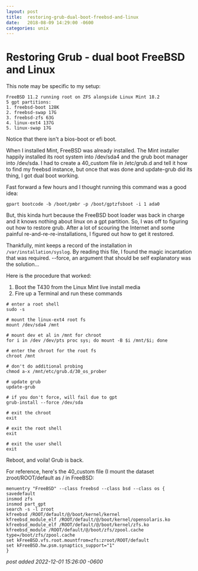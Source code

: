 ```yaml
---
layout:	post
title:	restoring-grub-dual-boot-freebsd-and-linux
date:	2018-08-09 14:29:00 -0600
categories:	unix
---
```


# Restoring Grub - dual boot FreeBSD and Linux

This note may be specific to my setup:

```
FreeBSD 11.2 running root on ZFS alongside Linux Mint 18.2
5 gpt partitions:
1. freebsd-boot 128K
2. freebsd-swap 17G
3. freebsd-zfs 63G
4. linux-ext4 137G
5. linux-swap 17G
```

Notice that there isn't a bios-boot or efi boot.

When I installed Mint, FreeBSD was already installed. The Mint installer happily installed its root system into /dev/sda4 and the grub boot manager into /dev/sda. I had to create a 40_custom file in /etc/grub.d and tell it how to find my freebsd instance, but once that was done and update-grub did its thing, I got dual boot working.

Fast forward a few hours and I thought running this command was a good idea:

`gpart bootcode -b /boot/pmbr -p /boot/gptzfsboot -i 1 ada0`

But, this kinda hurt because the FreeBSD boot loader was back in charge and it knows nothing about linux on a gpt partition. So, I was off to figuring out how to restore grub. After a lot of scouring the Internet and some painful re-and-re-re-installations, I figured out how to get it restored.

Thankfully, mint keeps a record of the installation in `/var/installation/syslog`. By reading this file, I found the magic incantation that was required. --force, an argument that should be self explanatory was the solution...

Here is the procedure that worked:

1. Boot the T430 from the Linux Mint live install media
2. Fire up a Terminal and run these commands

```
# enter a root shell
sudo -s                                                         

# mount the linux-ext4 root fs
mount /dev/sda4 /mnt                                            

# mount dev et al in /mnt for chroot
for i in /dev /dev/pts proc sys; do mount -B $i /mnt/$i; done   

# enter the chroot for the root fs
chroot /mnt                                                     

# don't do additional probing
chmod a-x /mnt/etc/grub.d/30_os_prober                          

# update grub
update-grub                                                     

# if you don't force, will fail due to gpt
grub-install --force /dev/sda                                   

# exit the chroot
exit                                                            

# exit the root shell
exit                                                            

# exit the user shell
exit
```

Reboot, and voila! Grub is back.

For reference, here's the 40_custom file (I mount the dataset zroot/ROOT/default as / in FreeBSD:

```
menuentry "FreeBSD" --class freebsd --class bsd --class os {
savedefault
insmod zfs
insmod part_gpt
search -s -l zroot
kfreebsd /ROOT/default/@/boot/kernel/kernel
kfreebsd_module_elf /ROOT/default/@/boot/kernel/opensolaris.ko
kfreebsd_module_elf /ROOT/default/@/boot/kernel/zfs.ko
kfreebsd_module /ROOT/default/@/boot/zfs/zpool.cache type=/boot/zfs/zpool.cache
set kFreeBSD.vfs.root.mountfrom=zfs:zroot/ROOT/default
set kFreeBSD.hw.psm.synaptics_support="1"
}
```

*post added 2022-12-01 15:26:00 -0600*